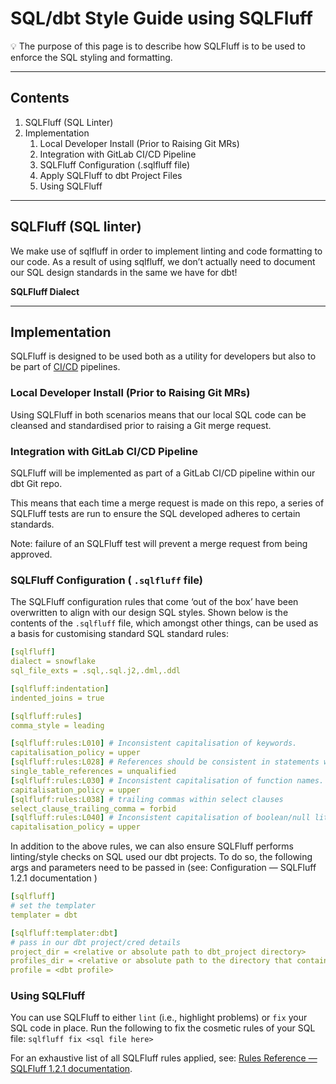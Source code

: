 # SQL/dbt Style Guide using SQLFluff

:bulb: The purpose of this page is to describe how SQLFluff is to be used to enforce the SQL styling and formatting.

---

## Contents

1. SQLFluff (SQL Linter)
2. Implementation
   1. Local Developer Install (Prior to Raising Git MRs)
   2. Integration with GitLab CI/CD Pipeline
   3. SQLFluff Configuration (.sqlfluff file)
   4. Apply SQLFluff to dbt Project Files
   5. Using SQLFluff

---

## SQLFluff (SQL linter)

We make use of sqlfluff in order to implement linting and code formatting to our code. As a result of using sqlfluff, we don’t actually need to document our SQL design standards in the same we have for dbt!

**SQLFluff Dialect**

---

## Implementation

SQLFluff is designed to be used both as a utility for developers but also to be part of [CI/CD](https://en.wikipedia.org/wiki/Continuous_integration) pipelines.

### Local Developer Install (Prior to Raising Git MRs)

Using SQLFluff in both scenarios means that our local SQL code can be cleansed and standardised prior to raising a Git merge request.

### Integration with GitLab CI/CD Pipeline

SQLFluff will be implemented as part of a GitLab CI/CD pipeline within our dbt Git repo.

This means that each time a merge request is made on this repo, a series of SQLFluff tests are run to ensure the SQL developed adheres to certain standards.

Note: failure of an SQLFluff test will prevent a merge request from being approved.

### SQLFluff Configuration ( `.sqlfluff` file)

The SQLFluff configuration rules that come ‘out of the box’ have been overwritten to align with our design SQL styles. Shown below is the contents of the `.sqlfluff` file, which amongst other things, can be used as a basis for customising standard SQL standard rules:

```yaml
[sqlfluff]
dialect = snowflake
sql_file_exts = .sql,.sql.j2,.dml,.ddl

[sqlfluff:indentation]
indented_joins = true

[sqlfluff:rules]
comma_style = leading

[sqlfluff:rules:L010] # Inconsistent capitalisation of keywords.
capitalisation_policy = upper
[sqlfluff:rules:L028] # References should be consistent in statements with a single table.
single_table_references = unqualified
[sqlfluff:rules:L030] # Inconsistent capitalisation of function names.
capitalisation_policy = upper
[sqlfluff:rules:L038] # trailing commas within select clauses
select_clause_trailing_comma = forbid
[sqlfluff:rules:L040] # Inconsistent capitalisation of boolean/null literal.
capitalisation_policy = upper
```

In addition to the above rules, we can also ensure SQLFluff performs linting/style checks on SQL used our dbt projects. To do so, the following args and parameters need to be passed in (see: Configuration — SQLFluff 1.2.1 documentation )

```yaml
[sqlfluff]
# set the templater
templater = dbt

[sqlfluff:templater:dbt]
# pass in our dbt project/cred details
project_dir = <relative or absolute path to dbt_project directory>
profiles_dir = <relative or absolute path to the directory that contains the profiles.yml file>
profile = <dbt profile>
```

### Using SQLFluff

You can use SQLFluff to either `lint` (i.e., highlight problems) or `fix` your SQL code in place. Run the following to fix the cosmetic rules of your SQL file: `sqlfluff fix <sql file here>`

For an exhaustive list of all SQLFluff rules applied, see: [Rules Reference — SQLFluff 1.2.1 documentation](https://docs.sqlfluff.com/en/stable/rules.html).
